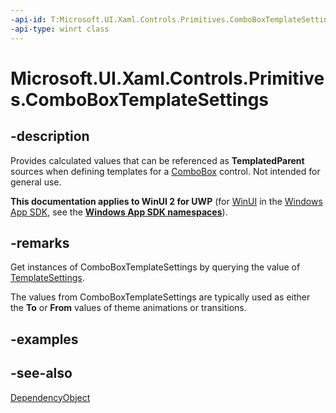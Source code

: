 ```yaml
---
-api-id: T:Microsoft.UI.Xaml.Controls.Primitives.ComboBoxTemplateSettings
-api-type: winrt class
---
```


<!-- Class syntax.
public class ComboBoxTemplateSettings : Windows.UI.Xaml.DependencyObject, Windows.UI.Xaml.Controls.Primitives.IComboBoxTemplateSettings, Windows.UI.Xaml.Controls.Primitives.IComboBoxTemplateSettings2
-->

# Microsoft.UI.Xaml.Controls.Primitives.ComboBoxTemplateSettings

## -description
Provides calculated values that can be referenced as **TemplatedParent** sources when defining templates for a [ComboBox](../microsoft.ui.xaml.controls/combobox.md) control. Not intended for general use.

**This documentation applies to WinUI 2 for UWP** (for [WinUI](/windows/apps/winui/winui3/) in the [Windows App SDK](/windows/apps/windows-app-sdk/), see the **[Windows App SDK namespaces](/windows/windows-app-sdk/api/winrt/)**).

## -remarks
Get instances of ComboBoxTemplateSettings by querying the value of [TemplateSettings](../microsoft.ui.xaml.controls/combobox_templatesettings.md).

The values from ComboBoxTemplateSettings are typically used as either the **To** or **From** values of theme animations or transitions.

## -examples

## -see-also
[DependencyObject](../microsoft.ui.xaml/dependencyobject.md)
